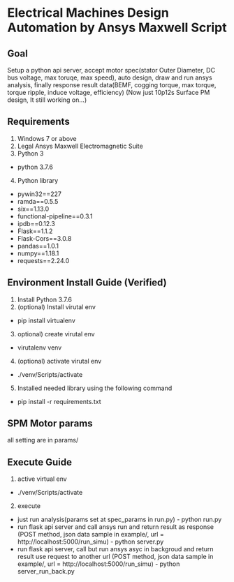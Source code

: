 # Electrical Machines Design Automation by Ansys Maxwell Script

## Goal
Setup a python api server, accept motor spec(stator Outer Diameter, DC bus voltage, max toruqe, max speed), 
auto design, draw and run ansys analysis,
finally response result data(BEMF, cogging torque, max torque, torque ripple, induce voltage, efficiency)
(Now just 10p12s Surface PM design, It still working on...)

## Requirements
1. Windows 7 or above
2. Legal Ansys Maxwell Electromagnetic Suite
3. Python 3
 - python 3.7.6
4. Python library
 - pywin32==227
 - ramda==0.5.5
 - six==1.13.0
 - functional-pipeline==0.3.1
 - ipdb==0.12.3
 - Flask==1.1.2
 - Flask-Cors==3.0.8
 - pandas==1.0.1
 - numpy==1.18.1
 - requests==2.24.0
## Environment Install Guide (Verified)
1. Install Python 3.7.6
2. (optional) Install virutal env
 - pip install virtualenv
3. optional) create virutal env
 - virutalenv venv
4. (optional) activate virutal env
 - ./venv/Scripts/activate
5. Installed needed library using the following command
 - pip install -r requirements.txt
## SPM Motor params
all setting are in params/

## Execute Guide
1. active virtual env
 - ./venv/Scripts/activate
2. execute
 - just run analysis(params set at spec_params in run.py) - python run.py
 - run flask api server and call ansys run and return result as response (POST method, json data sample in example/, url = http://localhost:5000/run_simu) - python server.py
 - run flask api server, call but run ansys asyc in backgroud and return result use request to another url (POST method, json data sample in example/, url = http://localhost:5000/run_simu) - python server_run_back.py
